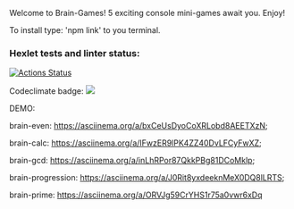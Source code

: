 Welcome to Brain-Games!
5 exciting console mini-games await you.
Enjoy!

To install type: 'npm link' to you terminal.

### Hexlet tests and linter status:
[![Actions Status](https://github.com/RockForr/frontend-project-44/actions/workflows/hexlet-check.yml/badge.svg)](https://github.com/RockForr/frontend-project-44/actions)

Codeclimate badge:
    <a href="https://codeclimate.com/github/RockForr/frontend-project-44/maintainability"><img src="https://api.codeclimate.com/v1/badges/cce2e9fa475cd23b81e2/maintainability" /></a>


DEMO:

brain-even:
    https://asciinema.org/a/bxCeUsDyoCoXRLobd8AEETXzN;

brain-calc:
    https://asciinema.org/a/IFwzER9lPK4ZZ40DvLFCyFwXZ;

brain-gcd:
    https://asciinema.org/a/inLhRPor87QkkPBg81DCoMklp;

brain-progression:
    https://asciinema.org/a/J0Rit8yxdeeknMeX0DQ8lLRTS;

brain-prime:
    https://asciinema.org/a/ORVJg59CrYHS1r75a0vwr6xDq